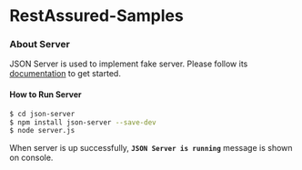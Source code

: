 # RestAssured-Samples
### About Server
JSON Server is used to implement fake server.
Please follow its [documentation](https://github.com/typicode/json-server) to get started.

#### How to Run Server

```sh
$ cd json-server
$ npm install json-server --save-dev
$ node server.js
```
When server is up successfully, __`JSON Server is running`__  message is shown on console.